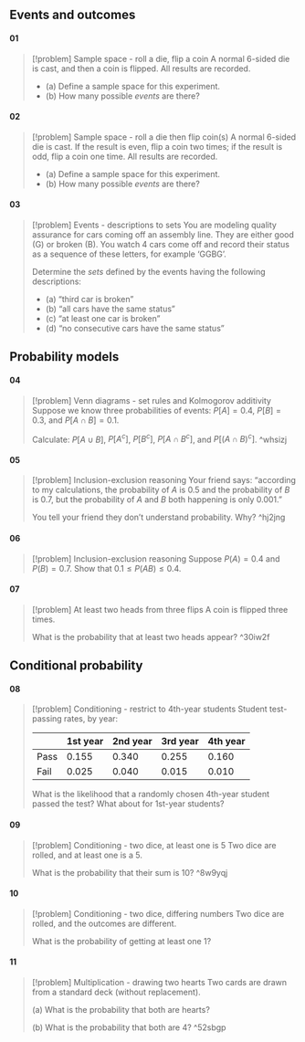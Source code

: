 ## Events and outcomes
#### 01
> [!problem] Sample space - roll a die, flip a coin
> A normal 6-sided die is cast, and then a coin is flipped. All results are recorded.
> 
> - (a) Define a sample space for this experiment.
> - (b) How many possible *events* are there?
#### 02
> [!problem] Sample space - roll a die then flip coin(s)
> A normal 6-sided die is cast. If the result is even, flip a coin two times; if the result is odd, flip a coin one time. All results are recorded.
> 
> - (a) Define a sample space for this experiment.
> - (b) How many possible *events* are there?
#### 03
> [!problem] Events - descriptions to sets
> You are modeling quality assurance for cars coming off an assembly line. They are either good (G) or broken (B). You watch 4 cars come off and record their status as a sequence of these letters, for example ‘GGBG’.
> 
> Determine the *sets* defined by the events having the following descriptions:
> - (a) “third car is broken”
> - (b) “all cars have the same status”
> - (c) “at least one car is broken”
> - (d) “no consecutive cars have the same status”

## Probability models
#### 04
> [!problem] Venn diagrams - set rules and Kolmogorov additivity
> Suppose we know three probabilities of events: $P[A]=0.4$, $P[B]=0.3$, and $P[A\cap B]=0.1$.
> 
> Calculate: $P[A\cup B]$, $P[A^c]$, $P[B^c]$, $P[A\cap B^c]$, and $P[(A\cap B)^c]$. ^whsizj
#### 05
> [!problem] Inclusion-exclusion reasoning
> Your friend says: “according to my calculations, the probability of $A$ is $0.5$ and the probability of $B$ is $0.7$, but the probability of $A$ and $B$ both happening is only $0.001$.”
> 
> You tell your friend they don’t understand probability. Why? ^hj2jng
#### 06
> [!problem] Inclusion-exclusion reasoning
> Suppose $P(A)=0.4$ and $P(B)=0.7$. Show that $0.1\leq P(AB)\leq 0.4$.
#### 07
> [!problem] At least two heads from three flips
> A coin is flipped three times.
> 
> What is the probability that at least two heads appear? ^30iw2f

## Conditional probability
#### 08
> [!problem] Conditioning - restrict to 4th-year students
> Student test-passing rates, by year: 
> 
> |      | 1st year | 2nd year | 3rd year | 4th year |
> | ---- | -------- | -------- | -------- | -------- |
> | Pass | 0.155    | 0.340    | 0.255    | 0.160    |
> | Fail | 0.025    | 0.040    | 0.015    | 0.010    |
> What is the likelihood that a randomly chosen 4th-year student passed the test?
> What about for 1st-year students?
#### 09
> [!problem] Conditioning - two dice, at least one is 5
> Two dice are rolled, and at least one is a 5.
> 
> What is the probability that their sum is 10? ^8w9yqj
#### 10
> [!problem] Conditioning - two dice, differing numbers
> Two dice are rolled, and the outcomes are different.
> 
> What is the probability of getting at least one 1?
#### 11
> [!problem] Multiplication - drawing two hearts
> Two cards are drawn from a standard deck (without replacement).
> 
> (a) What is the probability that both are hearts?
> 
> (b) What is the probability that both are 4? ^52sbgp

